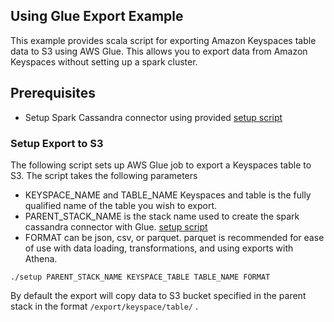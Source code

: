 ## Using Glue Export Example
This example provides scala script for exporting Amazon Keyspaces table data to S3 using AWS Glue. This allows you to export data from Amazon Keyspaces without setting up a spark cluster.

## Prerequisites
* Setup Spark Cassandra connector using provided [setup script](../)

### Setup Export to S3
The following script sets up AWS Glue job to export a Keyspaces table to S3. The script takes the following parameters 
* KEYSPACE_NAME and TABLE_NAME Keyspaces and table is the fully qualified name of the table you wish to export. 
* PARENT_STACK_NAME is the stack name used to create the spark cassandra connector with Glue. [setup script](../)
* FORMAT can be json, csv, or parquet. parquet is recommended for ease of use with data loading, transformations, and using exports with Athena.

```shell
./setup PARENT_STACK_NAME KEYSPACE_TABLE TABLE_NAME FORMAT

```

By default the export will copy data to S3 bucket specified in the parent stack in the format ```/export/keyspace/table/``` . 
